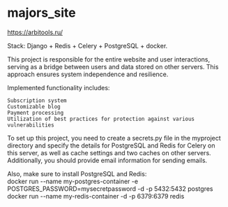 # majors_site  

https://arbitools.ru/  


Stack: Django + Redis + Celery + PostgreSQL + docker.  

This project is responsible for the entire website and user interactions, serving as a bridge between users and data stored on other servers. This approach ensures system independence and resilience.  

Implemented functionality includes:  

    Subscription system
    Customizable blog
    Payment processing
    Utilization of best practices for protection against various vulnerabilities

To set up this project, you need to create a secrets.py file in the myproject directory and specify the details for PostgreSQL and Redis for Celery on this server, as well as cache settings and two caches on other servers. Additionally, you should provide email information for sending emails.

Also, make sure to install PostgreSQL and Redis:  
docker run --name my-postgres-container -e POSTGRES_PASSWORD=mysecretpassword -d -p 5432:5432 postgres  
docker run --name my-redis-container -d -p 6379:6379 redis  
